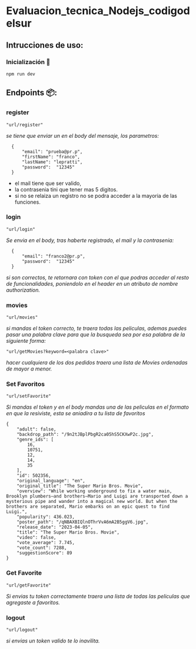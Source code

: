 # Evaluacion_tecnica_Nodejs_codigodelsur

## Intrucciones de uso:

### Inicialización 🔧 
```
npm run dev
```

## Endpoints 📦:

### register
```
"url/register" 
```
_se tiene que enviar un en el body del mensaje, los parametros:_
```
  {
      "email": "prueba@pr.p",
      "firstName": "franco",
      "lastName": "lepratti",
      "password":  "12345"
  }
```
  
  * el mail tiene que ser valido, 
  * la contrasenia tini que tener mas 5 digitos.
  * si no se relaiza un registro no se podra acceder a la mayoria de las funciones.

### login
```
"url/login"
```
_Se envia en el body, tras haberte registrado, el mail y la contrasenia:_
```
  {
      "email": "franco2@pr.p",
      "password":  "12345"
  }
```
  _si son correctos, te retornara con token con el que podras acceder al resto de funcionalidades,
  poniendolo en el header en un atributo de nombre authorization._

### movies
```
"url/movies" 
```
_si mandas el token correcto, te traera todas las peliculas, 
  ademas puedes pasar una palabra clave para que la busqueda sea por esa palabra de la siguiente forma:_
  ```
  "url/getMovies?keyword=<palabra clave>"
  ```
  _hacer cualquiera de los dos pedidos traera una lista de Movies ordenadas de mayor a menor._

### Set Favoritos
  ```
"url/setFavorite"
  ```
_Si mandas el token y en el body mandas una de las peliculas en el formato en que la resiviste, esta se aniadira a tu lista de favoritos_
  ```
  {
      "adult": false,
      "backdrop_path": "/9n2tJBplPbgR2ca05hS5CKXwP2c.jpg",
      "genre_ids": [
          16,
          10751,
          12,
          14,
          35
      ],
      "id": 502356,
      "original_language": "en",
      "original_title": "The Super Mario Bros. Movie",
      "overview": "While working underground to fix a water main, Brooklyn plumbers—and brothers—Mario and Luigi are transported down a mysterious pipe and wander into a magical new world. But when the brothers are separated, Mario embarks on an epic quest to find Luigi.",
      "popularity": 436.023,
      "poster_path": "/qNBAXBIQlnOThrVvA6mA2B5ggV6.jpg",
      "release_date": "2023-04-05",
      "title": "The Super Mario Bros. Movie",
      "video": false,
      "vote_average": 7.745,
      "vote_count": 7288,
      "suggestionScore": 89
  }
  ```
### Get Favorite
```
"url/getFavorite" 
```
_Si envias tu token correctamente traera una lista de todas las peliculas que agregaste a favoritos._

### logout
```
"url/logout" 
```
_si envias un token valido te lo inavilita._

